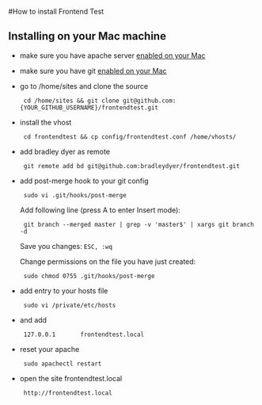 #How to install Frontend Test

## Installing on your Mac machine
 - make sure you have apache server [enabled on your Mac](https://gist.github.com/krisrybak/548fc5885254216a1a9b)
 
 - make sure you have git [enabled on your Mac](https://gist.github.com/krisrybak/78cc675caed9715bfb1f)
 
 - go to /home/sites and clone the source

        cd /home/sites && git clone git@github.com:{YOUR_GITHUB_USERNAME}/frontendtest.git

 - install the vhost

        cd frontendtest && cp config/frontendtest.conf /home/vhosts/

 - add bradley dyer as remote

        git remote add bd git@github.com:bradleydyer/frontendtest.git

 - add post-merge hook to your git config

        sudo vi .git/hooks/post-merge

   Add following line (press A to enter Insert mode):

        git branch --merged master | grep -v 'master$' | xargs git branch -d

   Save you changes: `ESC, :wq`

   Change permissions on the file you have just created:

        sudo chmod 0755 .git/hooks/post-merge

 - add entry to your hosts file

        sudo vi /private/etc/hosts

 - and add

        127.0.0.1       frontendtest.local

 - reset your apache

        sudo apachectl restart

 - open the site
    frontendtest.local
    
        http://frontendtest.local
